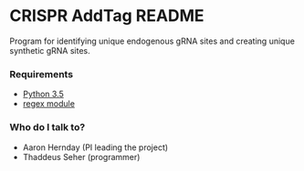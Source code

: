 # CRISPR AddTag README #

Program for identifying unique endogenous gRNA sites and creating unique synthetic gRNA sites.

### Requirements ###

* [Python 3.5](https://www.python.org/downloads/)
* [regex module](https://pypi.python.org/pypi/regex)

### Who do I talk to? ###

* Aaron Hernday (PI leading the project)
* Thaddeus Seher (programmer)
